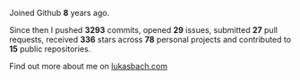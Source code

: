 Joined Github **8** years ago.

Since then I pushed **3293** commits, opened **29** issues, submitted **27** pull requests, received **336** stars across **78** personal projects and contributed to **15** public repositories.

Find out more about me on [lukasbach.com](https://lukasbach.com)

